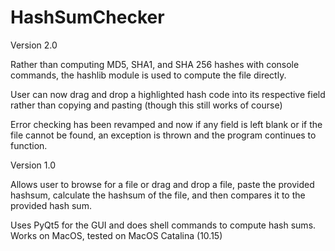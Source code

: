 # HashSumChecker

Version 2.0

Rather than computing MD5, SHA1, and SHA 256 hashes with console commands, the hashlib module is used to compute the file directly.

User can now drag and drop a highlighted hash code into its respective field rather than copying and pasting (though this still works of course)

Error checking has been revamped and now if any field is left blank or if the file cannot be found, an exception is thrown and the program continues to function.


Version 1.0

Allows user to browse for a file or drag and drop a file, paste the provided hashsum, calculate the hashsum of the file, 
and then compares it to the provided hash sum.

Uses PyQt5 for the GUI and does shell commands to compute hash sums. Works on MacOS, tested on MacOS Catalina (10.15)
